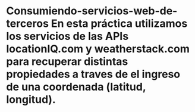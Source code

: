 # Consumiendo-servicios-web-de-terceros En esta práctica utilizamos los servicios de las APIs locationIQ.com y weatherstack.com para recuperar distintas propiedades a traves de el ingreso de una coordenada (latitud, longitud).
